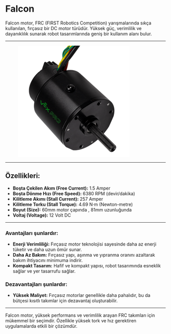 # Falcon

Falcon motor, FRC (FIRST Robotics Competition) yarışmalarında sıkça kullanılan, fırçasız bir DC motor türüdür. Yüksek güç, verimlilik ve dayanıklılık sunarak robot tasarımlarında geniş bir kullanım alanı bulur.

***

<figure><img src="../../../.gitbook/assets/image (14) (1).png" alt="" width="350"><figcaption></figcaption></figure>

***

## Özellikleri:

* **Boşta Çekilen Akım (Free Current):** 1.5 Amper&#x20;
* **Boşta Dönme Hızı (Free Speed):** 6380 RPM (devir/dakika)
* **Kilitleme Akımı (Stall Current):** 257 Amper
* **Kilitleme Torku (Stall Torque):** 4.69 N·m (Newton-metre)
* **Boyut (Size):** 60mm motor çapında , 81mm uzunluğunda
* **Voltaj (Voltage):** 12 Volt DC

***

### Avantajları şunlardır:

* **Enerji Verimliliği:** Fırçasız motor teknolojisi sayesinde daha az enerji tüketir ve daha uzun ömür sunar.
* **Daha Az Bakım:** Fırçasız yapı, aşınma ve yıpranma oranını azaltarak bakım ihtiyacını minimuma indirir.
* **Kompakt Tasarım:** Hafif ve kompakt yapısı, robot tasarımında esneklik sağlar ve yer tasarrufu sağlar.

### Dezavantajları şunlardır:

* **Yüksek Maliyet:** Fırçasız motorlar genellikle daha pahalıdır, bu da bütçesi kısıtlı takımlar için dezavantaj oluşturabilir.

***

Falcon motor, yüksek performans ve verimlilik arayan FRC takımları için mükemmel bir seçimdir. Özellikle yüksek tork ve hız gerektiren uygulamalarda etkili bir çözümdür.
